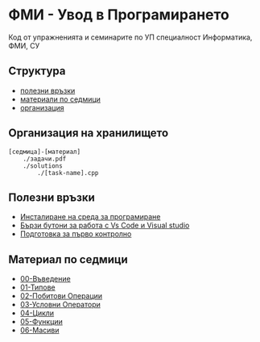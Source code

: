 # ФМИ - Увод в Програмирането
Код от упражненията и семинарите по УП
специалност Информатика, ФМИ, СУ

## Структура
- [полезни връзки](#полезни-връзки)
- [материали по седмици](#материал-по-седмици)
- [организация](#организация-на-репозиторито)

## Организация на хранилището
```
[седмица]-[материал]
    ./задачи.pdf
    ./solutions
        ./[task-name].cpp
```


## Полезни връзки
- [Инсталиране на среда за програмиране](https://github.com/kirilyotov/ip-2023-24/tree/master/IDE%20setup)<br>
- [Бързи бутони за работа с Vs Code и Visual studio](https://github.com/kirilyotov/ip-2023-24/tree/master/Shortcuts)<br>
- [Подготовка за първо контролно](https://github.com/kirilyotov/ip-2023-24/tree/master/exam_prep/prep-paper-exam.pdf)<br>

## Материал по седмици
-  [00-Въведение](https://github.com/kirilyotov/ip-2023-24/tree/master/00-introduction)<br>
- [01-Типове](https://github.com/kirilyotov/ip-2023-24/tree/master/01-types)<br>
- [02-Побитови Операции](https://github.com/kirilyotov/ip-2023-24/tree/master/02-bitwise)<br>
- [03-Условни Оператори](https://github.com/kirilyotov/ip-2023-24/tree/master/03-conditionals)
- [04-Цикли](https://github.com/kirilyotov/ip-2023-24/tree/master/04-loops)<br>
- [05-Функции](https://github.com/kirilyotov/ip-2023-24/tree/master/05-functions)<br>
- [06-Масиви](https://github.com/kirilyotov/ip-2023-24/tree/master/05-arrays)<br>
